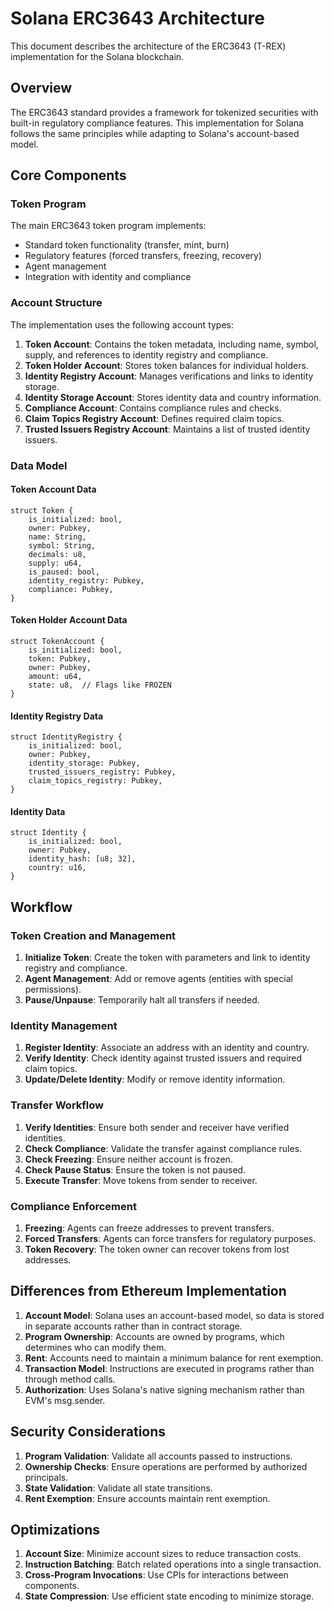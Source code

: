 # Solana ERC3643 Architecture

This document describes the architecture of the ERC3643 (T-REX) implementation for the Solana blockchain.

## Overview

The ERC3643 standard provides a framework for tokenized securities with built-in regulatory compliance features. This implementation for Solana follows the same principles while adapting to Solana's account-based model.

## Core Components

### Token Program

The main ERC3643 token program implements:

- Standard token functionality (transfer, mint, burn)
- Regulatory features (forced transfers, freezing, recovery)
- Agent management
- Integration with identity and compliance

### Account Structure

The implementation uses the following account types:

1. **Token Account**: Contains the token metadata, including name, symbol, supply, and references to identity registry and compliance.
2. **Token Holder Account**: Stores token balances for individual holders.
3. **Identity Registry Account**: Manages verifications and links to identity storage.
4. **Identity Storage Account**: Stores identity data and country information.
5. **Compliance Account**: Contains compliance rules and checks.
6. **Claim Topics Registry Account**: Defines required claim topics.
7. **Trusted Issuers Registry Account**: Maintains a list of trusted identity issuers.

### Data Model

#### Token Account Data

```
struct Token {
    is_initialized: bool,
    owner: Pubkey,
    name: String,
    symbol: String,
    decimals: u8,
    supply: u64,
    is_paused: bool,
    identity_registry: Pubkey,
    compliance: Pubkey,
}
```

#### Token Holder Account Data

```
struct TokenAccount {
    is_initialized: bool,
    token: Pubkey,
    owner: Pubkey,
    amount: u64,
    state: u8,  // Flags like FROZEN
}
```

#### Identity Registry Data

```
struct IdentityRegistry {
    is_initialized: bool,
    owner: Pubkey,
    identity_storage: Pubkey,
    trusted_issuers_registry: Pubkey,
    claim_topics_registry: Pubkey,
}
```

#### Identity Data

```
struct Identity {
    is_initialized: bool,
    owner: Pubkey,
    identity_hash: [u8; 32],
    country: u16,
}
```

## Workflow

### Token Creation and Management

1. **Initialize Token**: Create the token with parameters and link to identity registry and compliance.
2. **Agent Management**: Add or remove agents (entities with special permissions).
3. **Pause/Unpause**: Temporarily halt all transfers if needed.

### Identity Management

1. **Register Identity**: Associate an address with an identity and country.
2. **Verify Identity**: Check identity against trusted issuers and required claim topics.
3. **Update/Delete Identity**: Modify or remove identity information.

### Transfer Workflow

1. **Verify Identities**: Ensure both sender and receiver have verified identities.
2. **Check Compliance**: Validate the transfer against compliance rules.
3. **Check Freezing**: Ensure neither account is frozen.
4. **Check Pause Status**: Ensure the token is not paused.
5. **Execute Transfer**: Move tokens from sender to receiver.

### Compliance Enforcement

1. **Freezing**: Agents can freeze addresses to prevent transfers.
2. **Forced Transfers**: Agents can force transfers for regulatory purposes.
3. **Token Recovery**: The token owner can recover tokens from lost addresses.

## Differences from Ethereum Implementation

1. **Account Model**: Solana uses an account-based model, so data is stored in separate accounts rather than in contract storage.
2. **Program Ownership**: Accounts are owned by programs, which determines who can modify them.
3. **Rent**: Accounts need to maintain a minimum balance for rent exemption.
4. **Transaction Model**: Instructions are executed in programs rather than through method calls.
5. **Authorization**: Uses Solana's native signing mechanism rather than EVM's msg.sender.

## Security Considerations

1. **Program Validation**: Validate all accounts passed to instructions.
2. **Ownership Checks**: Ensure operations are performed by authorized principals.
3. **State Validation**: Validate all state transitions.
4. **Rent Exemption**: Ensure accounts maintain rent exemption.

## Optimizations

1. **Account Size**: Minimize account sizes to reduce transaction costs.
2. **Instruction Batching**: Batch related operations into a single transaction.
3. **Cross-Program Invocations**: Use CPIs for interactions between components.
4. **State Compression**: Use efficient state encoding to minimize storage.
